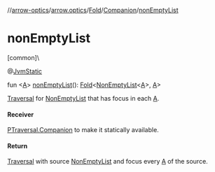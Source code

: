 //[arrow-optics](../../../../index.md)/[arrow.optics](../../index.md)/[Fold](../index.md)/[Companion](index.md)/[nonEmptyList](non-empty-list.md)

# nonEmptyList

[common]\

@[JvmStatic](https://kotlinlang.org/api/latest/jvm/stdlib/kotlin.jvm/-jvm-static/index.html)

fun &lt;[A](non-empty-list.md)&gt; [nonEmptyList](non-empty-list.md)(): [Fold](../index.md)&lt;[NonEmptyList](../../../../../arrow-core/arrow-core/arrow.core/-non-empty-list/index.md)&lt;[A](non-empty-list.md)&gt;, [A](non-empty-list.md)&gt;

[Traversal](../../index.md#153853783%2FClasslikes%2F-617900156) for [NonEmptyList](../../../../../arrow-core/arrow-core/arrow.core/-non-empty-list/index.md) that has focus in each [A](non-empty-list.md).

#### Receiver

[PTraversal.Companion](../../-p-traversal/-companion/index.md) to make it statically available.

#### Return

[Traversal](../../index.md#153853783%2FClasslikes%2F-617900156) with source [NonEmptyList](../../../../../arrow-core/arrow-core/arrow.core/-non-empty-list/index.md) and focus every [A](non-empty-list.md) of the source.
